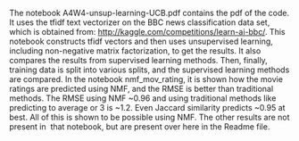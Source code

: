 The notebook A4W4-unsup-learning-UCB.pdf contains the pdf of the code. It uses the tfidf text vectorizer on the BBC news classification data set, which is obtained from: http://kaggle.com/competitions/learn-ai-bbc/.
This notebook constructs tfidf vectors and then uses unsupervised learning, including non-negative matrix factorization, to get the results. It also compares the results from supervised learning methods.
Then, finally, training data is split into various splits, and the supervised learning methods are compared.
In the notebook nmf_mov_rating, it is shown how the movie ratings are predicted using NMF, and the RMSE is better than traditional methods. The RMSE using NMF ~0.96 and using traditional
methods like predicting to average or 3 is ~1.2. Even Jaccard similarity predicts ~0.95 at best. All of this is shown to be possible using NMF. The other results are not present in 
that notebook, but are present over here in the Readme file.

